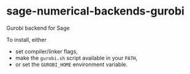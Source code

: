 # sage-numerical-backends-gurobi
Gurobi backend for Sage

To install, either
- set compiler/linker flags,
- make the `gurobi.sh` script available in your `PATH`,
- or set the `GUROBI_HOME` environment variable.
